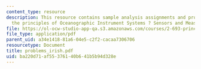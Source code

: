 ```yaml
---
content_type: resource
description: This resource contains sample analysis assignments and problem sets on
  the principles of Oceanographic Instrument Systems ? Sensors and Measurements.
file: https://ol-ocw-studio-app-qa.s3.amazonaws.com/courses/2-693-principles-of-oceanographic-instrument-systems-sensors-and-measurements-13-998-spring-2004/ba220d71af55376140b641b5b94d328e_problems_irish.pdf
file_type: application/pdf
parent_uid: a34e1418-81a6-04e5-c2f2-cacaa7306706
resourcetype: Document
title: problems_irish.pdf
uid: ba220d71-af55-3761-40b6-41b5b94d328e
---
```

